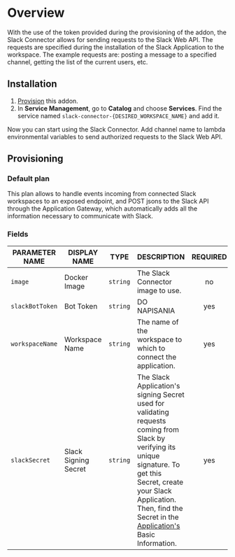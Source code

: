 # Overview

With the use of the token provided during the provisioning of the addon, the Slack Connector allows for sending requests to the Slack Web API. The requests are specified during the installation of the Slack Application to the workspace. The example requests are: posting a message to a specified channel, getting the list of the current users, etc.

## Installation

1. [Provision](#provisioning) this addon.
2. In **Service Management**, go to **Catalog** and choose **Services**. Find the service named `slack-connector-{DESIRED_WORKSPACE_NAME}` and add it.

Now you can start using the Slack Connector. Add channel name to lambda environmental variables to send authorized requests to the Slack Web API.

## Provisioning

### Default plan

This plan allows to handle events incoming from connected Slack workspaces to an exposed endpoint, and POST jsons to the Slack API through the Application Gateway, which automatically adds all the information necessary to communicate with Slack.

### Fields

| PARAMETER NAME | DISPLAY NAME | TYPE | DESCRIPTION | REQUIRED |
|----------------|--------------|------|-------------|:--------:|
| `image` | Docker Image | `string` | The Slack Connector image to use. | no |
| `slackBotToken` | Bot Token | `string` | DO NAPISANIA | yes |
| `workspaceName` | Workspace Name | `string` | The name of the workspace to which to connect the application. | yes |
| `slackSecret` | Slack Signing Secret | `string` | The Slack Application's signing Secret used for validating requests coming from Slack by verifying its unique signature. To get this Secret, create your Slack Application. Then, find the Secret in the [Application's](https://api.slack.com/apps) Basic Information. | yes |
